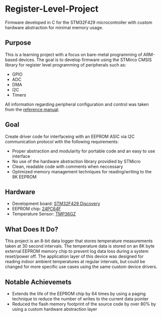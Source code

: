 # Register-Level-Project
Firmware developed in C for the STM32F429 microcontroller with custom hardware abstraction for minimal memory usage.

## Purpose
This is a learning project with a focus on bare-metal programming of ARM-based devices. The goal is to develop firmware using the STMirco CMSIS library for register level programming of peripherals such as:
- GPIO
- ADC
- DMA
- I2C
- Timers

All information regarding peripheral configuration and control was taken from the [reference manual](https://www.st.com/resource/en/reference_manual/dm00031020-stm32f405-415-stm32f407-417-stm32f427-437-and-stm32f429-439-advanced-arm-based-32-bit-mcus-stmicroelectronics.pdf).

## Goal
Create driver code for interfaceing with an EEPROM ASIC via I2C communication protocol with the following requirements:
- Proper abstraction and modularity for portable code and an easy to use interface
- No use of the hardware abstraction library providied by STMicro
- Clean, readable code with comments when neccessary
- Optimized memory management techniques for reading/writing to the 8K EEPROM

## Hardware
- Development board: [STM32F429 Discovery](https://www.st.com/resource/en/user_manual/um1670-discovery-kit-with-stm32f429zi-mcu-stmicroelectronics.pdf)
- EEPROM chip: [24PC64F](https://github.com/Matt-Lemcke/Register-Level-Project/blob/main/24FC64F.pdf)
- Temperature Sensor: [TMP36GZ](http://www.ca.diigiit.com/download/TMP35-36-37.pdf)

## What Does It Do?
This project is an 8-bit data logger that stores temperature measurements taken at 30 second intervals. The temperature data is stored on an 8K byte external EEPROM memory chip to prevent log data loss during a system reset/power off. The application layer of this device was designed for reading indoor ambient temperatures at regular intervals, but could be changed for more specific use cases using the same custom device drivers.

## Notable Achievemets
- Extends the life of the EEPROM chip by 64 times by using a paging technique to reduce the number of writes to the current data pointer
- Reduced the flash memory footprint of the source code by over 80% by using a custom hardware abstraction layer
